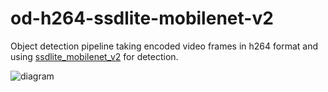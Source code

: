 # od-h264-ssdlite-mobilenet-v2

Object detection pipeline taking encoded video frames in h264 format and using [ssdlite_mobilenet_v2](https://github.com/openvinotoolkit/open_model_zoo/tree/master/models/public/ssdlite_mobilenet_v2) for detection.

![diagram](./README-1.svg)
